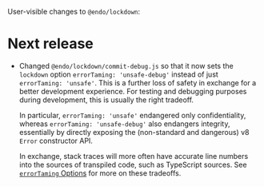 User-visible changes to `@endo/lockdown`:

# Next release

- Changed `@endo/lockdown/commit-debug.js` so that it now sets
  the `lockdown` option `errorTaming: 'unsafe-debug'` instead of
  just `errorTaming: 'unsafe'`. This is a further loss of safety in
  exchange for a better development experience. For testing and debugging
  purposes during development, this is usually the right tradeoff.

  In particular,
  `errorTaming: 'unsafe'` endangered only confidentiality, whereas
  `errorTaming: 'unsafe-debug'` also endangers integrity, essentially by
  directly exposing the (non-standard and dangerous) v8 `Error`
  constructor API.

  In exchange, stack traces will more often have accurate line numbers into
  the sources of transpiled code, such as TypeScript sources. See
  [`errorTaming` Options](https://github.com/endojs/endo/blob/master/packages/ses/docs/lockdown.md#errortaming-options) for more on these tradeoffs.
